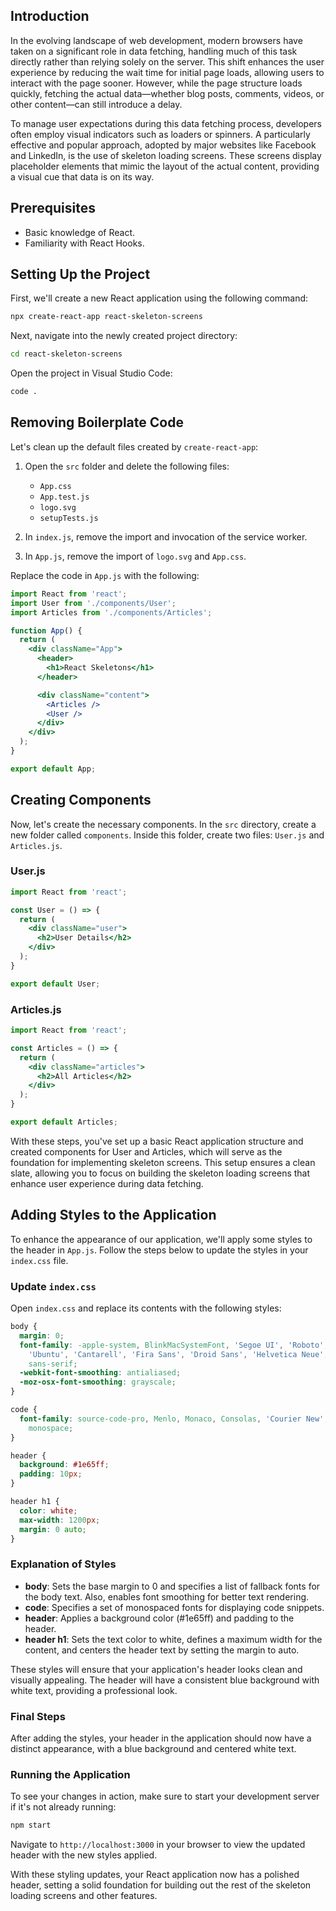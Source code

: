 ## Introduction

In the evolving landscape of web development, modern browsers have taken on a significant role in data fetching, handling much of this task directly rather than relying solely on the server. This shift enhances the user experience by reducing the wait time for initial page loads, allowing users to interact with the page sooner. However, while the page structure loads quickly, fetching the actual data—whether blog posts, comments, videos, or other content—can still introduce a delay.

To manage user expectations during this data fetching process, developers often employ visual indicators such as loaders or spinners. A particularly effective and popular approach, adopted by major websites like Facebook and LinkedIn, is the use of skeleton loading screens. These screens display placeholder elements that mimic the layout of the actual content, providing a visual cue that data is on its way.

## Prerequisites

- Basic knowledge of React.
- Familiarity with React Hooks.

## Setting Up the Project

First, we'll create a new React application using the following command:

```bash
npx create-react-app react-skeleton-screens
```

Next, navigate into the newly created project directory:

```bash
cd react-skeleton-screens
```

Open the project in Visual Studio Code:

```bash
code .
```

## Removing Boilerplate Code

Let's clean up the default files created by `create-react-app`:

1. Open the `src` folder and delete the following files:
   - `App.css`
   - `App.test.js`
   - `logo.svg`
   - `setupTests.js`

2. In `index.js`, remove the import and invocation of the service worker.

3. In `App.js`, remove the import of `logo.svg` and `App.css`.

Replace the code in `App.js` with the following:

```jsx
import React from 'react';
import User from './components/User';
import Articles from './components/Articles';

function App() {
  return (
    <div className="App">
      <header>
        <h1>React Skeletons</h1>
      </header>

      <div className="content">
        <Articles />
        <User />
      </div>
    </div>
  );
}

export default App;
```

## Creating Components

Now, let's create the necessary components. In the `src` directory, create a new folder called `components`. Inside this folder, create two files: `User.js` and `Articles.js`.

### User.js

```jsx
import React from 'react';

const User = () => {
  return (
    <div className="user">
      <h2>User Details</h2>
    </div>
  );
}

export default User;
```

### Articles.js

```jsx
import React from 'react';

const Articles = () => {
  return (
    <div className="articles">
      <h2>All Articles</h2>
    </div>
  );
}

export default Articles;
```

With these steps, you've set up a basic React application structure and created components for User and Articles, which will serve as the foundation for implementing skeleton screens. This setup ensures a clean slate, allowing you to focus on building the skeleton loading screens that enhance user experience during data fetching.


## Adding Styles to the Application

To enhance the appearance of our application, we'll apply some styles to the header in `App.js`. Follow the steps below to update the styles in your `index.css` file.

### Update `index.css`

Open `index.css` and replace its contents with the following styles:

```css
body {
  margin: 0;
  font-family: -apple-system, BlinkMacSystemFont, 'Segoe UI', 'Roboto', 'Oxygen',
    'Ubuntu', 'Cantarell', 'Fira Sans', 'Droid Sans', 'Helvetica Neue',
    sans-serif;
  -webkit-font-smoothing: antialiased;
  -moz-osx-font-smoothing: grayscale;
}

code {
  font-family: source-code-pro, Menlo, Monaco, Consolas, 'Courier New',
    monospace;
}

header {
  background: #1e65ff;
  padding: 10px;
}

header h1 {
  color: white;
  max-width: 1200px;
  margin: 0 auto;
}
```

### Explanation of Styles

- **body**: Sets the base margin to 0 and specifies a list of fallback fonts for the body text. Also, enables font smoothing for better text rendering.
- **code**: Specifies a set of monospaced fonts for displaying code snippets.
- **header**: Applies a background color (#1e65ff) and padding to the header.
- **header h1**: Sets the text color to white, defines a maximum width for the content, and centers the header text by setting the margin to auto.

These styles will ensure that your application's header looks clean and visually appealing. The header will have a consistent blue background with white text, providing a professional look.

### Final Steps

After adding the styles, your header in the application should now have a distinct appearance, with a blue background and centered white text.

### Running the Application

To see your changes in action, make sure to start your development server if it's not already running:

```bash
npm start
```

Navigate to `http://localhost:3000` in your browser to view the updated header with the new styles applied.

With these styling updates, your React application now has a polished header, setting a solid foundation for building out the rest of the skeleton loading screens and other features.
